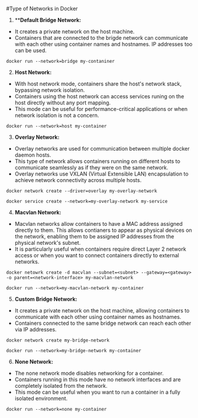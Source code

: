 #Type of Networks in Docker

1. ****Default Bridge Network:**
- It creates a private network on the host machine.
- Containers that are connected to the brigde network can communicate with each other using container names and hostnames. IP addresses too can  be used. 

```
docker run --network=bridge my-contaniner
```

2. **Host Network:**
- With host network mode, containers share the host's network stack, bypassing network isolation.
- Containers using the host network can access services runing on the host directly without any port mapping.
- This mode can be useful for performance-critical applications or when network isolation is not a concern.

```
docker run --network=host my-container
```

3. **Overlay Network:**
- Overlay networks are used for communication between multiple docker daemon hosts.
- This type of network allows containers running on different hosts to communicate seamlessly as if they were on the same network.
- Overlay networks use VXLAN (Virtual Extensible LAN) encapsulation to achieve network connectivity across multiple hosts.

```
docker network create --driver=overlay my-overlay-network
```
```
docker service create --network=my-overlay-network my-service
```

4. **Macvlan Network:**
- Macvlan networks allow containers to have a MAC address assigned directly to them. This allows contianers to appear as physical devices on the network, enabling them to be assigned IP addresses from the physical network's subnet.
- It is particularly useful when containers require direct Layer 2 network access or when you want to connect containers directly to external networks.

```
docker netowrk create -d macvlan --subnet=<subnet> --gateway=<gateway> -o parent=<network-interface> my-macvlan-network
```
```
docker run --network=my-macvlan-network my-container
```

5. **Custom Bridge Network:**
- It creates a private network on the host machine, allowing containers to communicate with each other using container names as hostnames.
- Containers connected to the same bridge network can reach each other via IP addresses.

```
docker network create my-bridge-network
```
```
docker run --network=my-bridge-network my-container
```

6. **None Network:**
- The none network mode disables networking for a container.
- Containers running in this mode have no network interfaces and are completely isolated from the network.
- This mode can be useful when you want to run a container in a fully isolated environment.

```
docker run --network=none my-container
```
